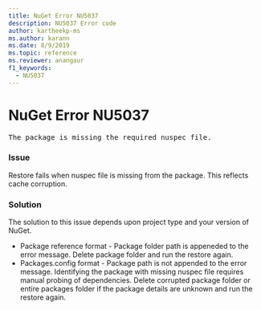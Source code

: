 ```yaml
---
title: NuGet Error NU5037
description: NU5037 Error code
author: kartheekp-ms
ms.author: karann
ms.date: 8/9/2019
ms.topic: reference
ms.reviewer: anangaur
f1_keywords: 
  - NU5037
---
```


# NuGet Error NU5037
<pre>The package is missing the required nuspec file.</pre>

### Issue

Restore fails when nuspec file is missing from the package. This reflects cache corruption.

### Solution
The solution to this issue depends upon project type and your version of NuGet.
* Package reference format - Package folder path is appeneded to the error message. Delete package folder and run the restore again.
* Packages.config format - Package path is not appended to the error message. Identifying the package with missing nuspec file requires manual probing of dependencies. Delete corrupted package folder or entire packages folder if the package details are unknown and run the restore again.
